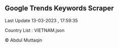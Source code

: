 

## Google Trends Keywords Scraper 
 
Last Update 13-03-2023 , 17:59:35

Country List :
VIETNAM.json



© Abdul Muttaqin 
